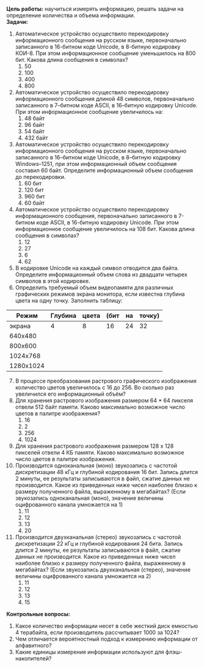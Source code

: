 **Цель работы:** научиться измерять информацию, решать задачи на определение количества и объема информации.  
**Задачи:**  
1. Автоматическое устройство осуществило перекодировку информационного сообщения на русском языке, первоначально записанного в 16-битном коде Unicode, в 8-битную кодировку КОИ-8. При этом информационное сообщение уменьшилось на 800 бит. Какова длина сообщения в символах? 
	1) 50 
	2) 100 
	3) 400 
	4) 800
2. Автоматическое устройство осуществило перекодировку информационного сообщения длиной 48 символов, первоначально записанного в 7–битном коде ASCII, в 16–битную кодировку Unicode. При этом информационное сообщение увеличилось на: 
	1) 48 байт 
	2) 96 байт 
	3) 54 байт 
	4) 432 байт
3. Автоматическое устройство осуществило перекодировку информационного сообщения на русском языке, первоначально записанного в 16–битном коде Unicode, в 8–битную кодировку Windows–1251, при этом информационный объем сообщения составил 60 байт. Определите информационный объем сообщения до перекодировки.
	1) 60 бит 
	2) 120 бит 
	3) 960 бит 
	4) 60 байт
4. Автоматическое устройство осуществило перекодировку информационного сообщения, первоначально записанного в 7-битном коде ASCII, в 16-битную кодировку Unicode. При этом информационное сообщение увеличилось на 108 бит. Какова длина сообщения в символах?
	1) 12 
	2) 27 
	3) 6 
	4) 62
5. В кодировке Unicode на каждый символ отводится два байта. Определите информационный объем слова из двадцати четырех символов в этой кодировке.
6. Определить требуемый объем видеопамяти для различных графических режимов экрана монитора, если известна глубина цвета на одну точку. Заполнить таблицу:

| Режим     | Глубина | цвета | (бит | на  | точку) |
| --------- | ------- | ----- | ---- | --- | ------ |
| экрана    | 4       | 8     | 16   | 24  | 32     |
| 640х480   |         |       |      |     |        |
| 800х600   |         |       |      |     |        |
| 1024х768  |         |       |      |     |        |
| 1280х1024 |         |       |      |     |        |
7. В процессе преобразования растрового графического изображения количество цветов увеличилось с 16 до 256. Во сколько раз увеличился его информационный объём?
8. Для хранения растрового изображения размером 64 * 64 пикселя отвели 512 байт памяти. Каково максимально возможное число цветов в палитре изображения?
	1) 16 
	2) 2 
	3) 256
	4) 1024
9. Для хранения растрового изображения размером 128 x 128 пикселей отвели 4 КБ памяти. Каково максимально возможное число цветов в палитре изображения.
10. Производится одноканальная (моно) звукозапись с частотой дискретизации 48 кГц и глубиной кодирования 16 бит. Запись длится 2 минуты, ее результаты записываются в файл, сжатие данных не производится. Какое из приведенных ниже чисел наиболее близко к размеру полученного файла, выраженному в мегабайтах? (Если звукозапись одноканальная (моно), значение величины оцифрованного канала умножается на 1)
	1) 11 
	2) 12 
	3) 13 
	4) 20
11. Производится двухканальная (стерео) звукозапись с частотой дискретизации 22 кГц и глубиной кодирования 24 бита. Запись длится 2 минуты, ее результаты записываются в файл, сжатие данных не производится. Какое из приведенных ниже чисел наиболее близко к размеру полученного файла, выраженному в мегабайтах? (Если звукозапись двухканальная (стерео), значение величины оцифрованного канала умножается на 2)
	1) 11 
	2) 12 
	3) 13 
	4) 15
  
**Контрольные вопросы:**  
1. Какое количество информации несет в себе жесткий диск емкостью 4 терабайта, если производитель рассчитывает 1000 за 1024?
2. Чем отличается вероятностный подход к измерению информации от алфавитного? 
3. Какие единицы измерения информации используют для флэш-накопителей?